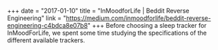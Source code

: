 +++
date = "2017-01-10"
title = "InMoodforLife | Beddit Reverse Engineering"
link = "https://medium.com/inmoodforlife/beddit-reverse-engineering-c4bdca8e07b8"
+++
Before choosing a sleep tracker for InMoodForLife, we spent some time studying the specifications of the different available trackers.